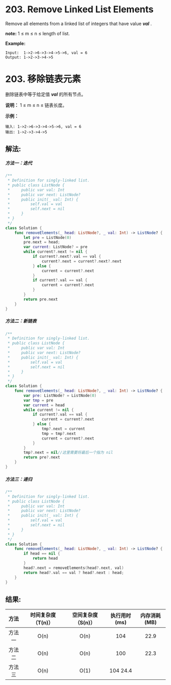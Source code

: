 
# 203. Remove Linked List Elements
Remove all elements from a linked list of integers that have value  ***val*** .

**note:** 1 ≤ m ≤ n ≤ length of list.

**Example:**
```
Input:  1->2->6->3->4->5->6, val = 6
Output: 1->2->3->4->5
```

# 203. 移除链表元素
删除链表中等于给定值 ***val*** 的所有节点。

**说明：** 1 ≤ m ≤ n ≤ 链表长度。

**示例：**
```
输入: 1->2->6->3->4->5->6, val = 6
输出: 1->2->3->4->5
```

## 解法:
##### 方法一：迭代
```swift
/**
 * Definition for singly-linked list.
 * public class ListNode {
 *     public var val: Int
 *     public var next: ListNode?
 *     public init(_ val: Int) {
 *         self.val = val
 *         self.next = nil
 *     }
 * }
 */
class Solution {
    func removeElements(_ head: ListNode?, _ val: Int) -> ListNode? {
        let pre = ListNode(0)
        pre.next = head;
        var current: ListNode? = pre
        while current?.next != nil {
            if current?.next?.val == val {
                current?.next = current?.next?.next
            } else {
                current = current?.next
            }
            if current?.val == val {
                current = current?.next
            }
        }
        return pre.next
    }
}
```
##### 方法二：新链表
```swift
/**
 * Definition for singly-linked list.
 * public class ListNode {
 *     public var val: Int
 *     public var next: ListNode?
 *     public init(_ val: Int) {
 *         self.val = val
 *         self.next = nil
 *     }
 * }
 */
class Solution {
    func removeElements(_ head: ListNode?, _ val: Int) -> ListNode? {
        var pre: ListNode? = ListNode(0)
        var tmp = pre
        var current = head
        while current != nil {
            if current?.val == val {
                current = current?.next
            } else {
                tmp?.next = current
                tmp = tmp?.next
                current = current?.next
            }
        }
        tmp?.next = nil//这里需要将最后一个指为 nil
        return pre?.next
    }
}
```
##### 方法三：递归
```swift
/**
 * Definition for singly-linked list.
 * public class ListNode {
 *     public var val: Int
 *     public var next: ListNode?
 *     public init(_ val: Int) {
 *         self.val = val
 *         self.next = nil
 *     }
 * }
 */
class Solution {
    func removeElements(_ head: ListNode?, _ val: Int) -> ListNode? {
        if head == nil {
            return head
        }
        head?.next = removeElements(head?.next, val)
        return head?.val == val ? head?.next : head;
    }
}
```

## 结果:
| 方法 | 时间复杂度（T(n)） | 空间复杂度（S(n)） | 执行用时(ms) | 内存消耗(MB) |
|:-------:|:-------:|:-------:|:-------:|:-------:|
| 方法一 |   O(n)  | O(n) |  104  | 22.9 |
| 方法二 |   O(n)  | O(n) |  100  | 22.3|
| 方法三 |   O(n)  | O(1) |  104   24.4 |
